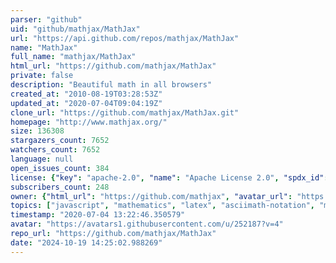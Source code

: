 ```yaml
---
parser: "github"
uid: "github/mathjax/MathJax"
url: "https://api.github.com/repos/mathjax/MathJax"
name: "MathJax"
full_name: "mathjax/MathJax"
html_url: "https://github.com/mathjax/MathJax"
private: false
description: "Beautiful math in all browsers"
created_at: "2010-08-19T03:28:53Z"
updated_at: "2020-07-04T09:04:19Z"
clone_url: "https://github.com/mathjax/MathJax.git"
homepage: "http://www.mathjax.org/"
size: 136308
stargazers_count: 7652
watchers_count: 7652
language: null
open_issues_count: 384
license: {"key": "apache-2.0", "name": "Apache License 2.0", "spdx_id": "Apache-2.0", "url": "https://api.github.com/licenses/apache-2.0", "node_id": "MDc6TGljZW5zZTI="}
subscribers_count: 248
owner: {"html_url": "https://github.com/mathjax", "avatar_url": "https://avatars1.githubusercontent.com/u/252187?v=4", "login": "mathjax", "type": "Organization"}
topics: ["javascript", "mathematics", "latex", "asciimath-notation", "mathml", "mathjax", "typography", "svg", "html", "css", "accessibility"]
timestamp: "2020-07-04 13:22:46.350579"
avatar: "https://avatars1.githubusercontent.com/u/252187?v=4"
repo_url: "https://github.com/mathjax/MathJax"
date: "2024-10-19 14:25:02.988269"
---
```

